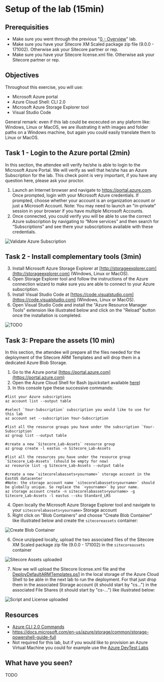 # Setup of the lab (15min)

## Prerequisities

- Make sure you went through the previous "[0 - Overview](../0%20-%20Overview/README.md)" lab.
- Make sure you have your Sitecore XM Scaled package zip file (9.0.0 - 171002). Otherwise ask your Sitecore partner or rep.
- Make sure you have your Sitecore license.xml file. Otherwise ask your Sitecore partner or rep.

## Objectives

Throughout this exercise, you will use:
- Microsoft Azure portal
- Azure Cloud Shell: CLI 2.0
- Microsoft Azure Storage Explorer tool
- Visual Studio Code

General remark: even if this lab could be excecuted on any plaform like: Windows, Linux or MacOS, we are illustrating it with images and folder paths on a Windows machine, but again you could easily translate them to Linux or MacOS.

## Task 1 - Login to the Azure portal (2min)

In this section, the attendee will verify he/she is able to login to the Microsoft Azure Portal. We will verify as well that he/she has an Azure Subscription for the lab. This check point is very important, if you have any question here, please ask your proctor.
1.	Launch an Internet browser and navigate to https://portal.azure.com. Once prompted, login with your Microsoft Azure credentials. If prompted, choose whether your account is an organization account or just a Microsoft Account. 
Note: You may need to launch an "in-private" session in your browser if you have multiple Microsoft Accounts.  
2.	Once connected, you could verify you will be able to use the correct Azure subscription by navigating to “More services” and then search for “Subscriptions” and see there your subscriptions available with these credentials.

![Validate Azure Subscription](./imgs/validate%20subscription.png)

## Task 2 - Install complementary tools (3min)

3. Install Microsoft Azure Storage Explorer at [http://storageexplorer.com](http://storageexplorer.com) (Windows, Linux or MacOS).
4. Open Storage Explorer tool and follow the instructions of the Azure connection wizard to make sure you are able to connect to your Azure subscription.
4. Install Visual Studio Code at [https://code.visualstudio.com](https://code.visualstudio.com) (Windows, Linux or MacOS).
5. Open Visual Studio Code and install the "Azure Resource Manager Tools" extension like illustrated below and click on the "Reload" button once the installation is completed.

![TODO](./imgs/arm%20tools%20extension.png)

## Task 3: Prepare the assets (10 min)

In this section, the attendee will prepare all the files needed for the deployment of the Sitecore ARM Templates and will drop them in a dedicated Azure Blob Storage.

1. Go to the Azure portal [https://portal.azure.com](https://portal.azure.com)
2. Open the Azure Cloud Shell for Bash (quickstart available [here](https://docs.microsoft.com/en-us/azure/cloud-shell/quickstart))
3. In this console type these successive commands:
```
#list your Azure subscriptions
az account list --output table

#select `Your-Subscription` subscription you would like to use for this lab
az account set --subscription Your-Subscription

#list all the resource groups you have under the subscription `Your-Subscription`
az group list --output table

#create a new `Sitecore_Lab-Assets` resource group
az group create -l eastus -n Sitecore_Lab-Assets

#list all the resources you have under the resource group `Sitecore_Lab-Assets` (should be empty for now)
az resource list -g Sitecore_Lab-Assets --output table

#create a new `sitecorelabassets<yourname>` storage account in the EastUS datacenter
#Note: the storage account name `sitecorelabassets<yourname>` should be globally unique. So replace the `<yourname>` by your name.
az storage account create -n sitecorelabassets<yourname> -g Sitecore_Lab-Assets -l eastus --sku Standard_LRS
```

4. Open locally the Microsoft Azure Storage Explorer tool and navigate to your `sitecorelabassets<yourname>` Storage account
5. Right click on "Blob Containers" and choose "Create Blob Container" like illustrated below and create the `sitecoreassets` container:

![Create Blob Container](./imgs/create%20blob%20container.PNG)

6. Once unzipped locally, upload the two associated files of the Sitecore XM Scaled package zip file (9.0.0 - 171002) in the `sitecoreassets` container

![Sitecore Assets uploaded](./imgs/sitecore%20assets%20uploaded.PNG)

7. Now we will upload the Sitecore license.xml file and the [DeployDefaultARMTemplates.ps1](./DeployDefaultARMTemplates.ps1) in the local storage of the Azure Cloud Shell to be able in the next lab to run the deployment. For that just drop them in the associated Storage account (it should start by "cs...") in the associated File Shares (it should start by "cs-...") like illustrated below:

![Script and License uploaded](./imgs/script%20license%20uploaded.PNG)

## Resources

- [Azure CLI 2.0 Commands](https://docs.microsoft.com/en-us/cli/azure/?view=azure-cli-latest)
- https://docs.microsoft.com/en-us/azure/storage/common/storage-powershell-guide-full
- Not required for this lab, but if you would like to provision an Azure Virtual Machine you could for example use the [Azure DevTest Labs](https://docs.microsoft.com/en-us/azure/devtest-lab/devtest-lab-overview)

## What have you seen?

TODO